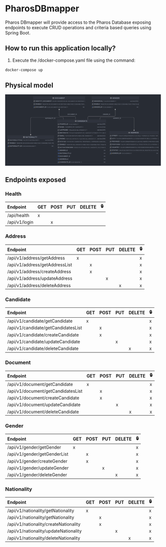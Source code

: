 # PharosDBmapper
Pharos DBmapper will provide access to the Pharos Database exposing endpoints to execute CRUD operations and criteria based queries using Spring Boot.

## How to run this application locally? ##

1. Execute the /docker-compose.yaml file using the command:

```bash
docker-compose up
```

## Physical model ##

![Pharos Model](Pharos-model.png)

## Endpoints exposed ##

### Health ###

| Endpoint      | GET | POST | PUT | DELETE | 🔒 |
|:--------------|:----|:-----|:----|:-------|:---|
| /api/health   | x   |      |     |        |    |
| /api/v1/login |     | x    |     |        |    |


### Address ###
| Endpoint                       | GET | POST | PUT | DELETE | 🔒 |
|:-------------------------------|:----|:-----|:----|:-------|:---|
| /api/v1/address/getAddress     | x   |      |     |        | x  |
| /api/v1/address/getAddressList |     | x    |     |        | x  |
| /api/v1/address/createAddress  |     | x    |     |        | x  |
| /api/v1/address/updateAddress  |     |      | x   |        | x  |
| /api/v1/address/deleteAddress  |     |      |     | x      | x  |

### Candidate ###
| Endpoint                             | GET | POST | PUT | DELETE | 🔒 |
|:-------------------------------------|:----|:-----|:----|:-------|:---|
| /api/v1/candidate/getCandidate       | x   |      |     |        | x  |
| /api/v1/candidate/getCandidatesList  |     | x    |     |        | x  |
| /api/v1/candidate/createCandidate    |     | x    |     |        | x  |
| /api/v1/candidate/updateCandidate    |     |      | x   |        | x  |
| /api/v1/candidate/deleteCandidate    |     |      |     | x      | x  |

### Document ###
| Endpoint                             | GET | POST | PUT | DELETE | 🔒 |
|:-------------------------------------|:----|:-----|:----|:-------|:---|
| /api/v1/document/getCandidate        | x   |      |     |        | x  |
| /api/v1/document/getCandidatesList   |     | x    |     |        | x  |
| /api/v1/document/createCandidate     |     | x    |     |        | x  |
| /api/v1/document/updateCandidate     |     |      | x   |        | x  |
| /api/v1/document/deleteCandidate     |     |      |     | x      | x  |

### Gender ###
| Endpoint                      | GET | POST | PUT | DELETE | 🔒 |
|:------------------------------|:----|:-----|:----|:-------|:---|
| /api/v1/gender/getGender      | x   |      |     |        | x  |
| /api/v1/gender/getGenderList  |     | x    |     |        | x  |
| /api/v1/gender/createGender   |     | x    |     |        | x  |
| /api/v1/gender/updateGender   |     |      | x   |        | x  |
| /api/v1/gender/deleteGender   |     |      |     | x      | x  |

### Nationality ###
| Endpoint                               | GET | POST | PUT | DELETE | 🔒 |
|:---------------------------------------|:----|:-----|:----|:-------|:---|
| /api/v1/nationality/getNationality     | x   |      |     |        | x  |
| /api/v1/nationality/getNationality     |     | x    |     |        | x  |
| /api/v1/nationality/createNationality  |     | x    |     |        | x  |
| /api/v1/nationality/updateNationality  |     |      | x   |        | x  |
| /api/v1/nationality/deleteNationality  |     |      |     | x      | x  |